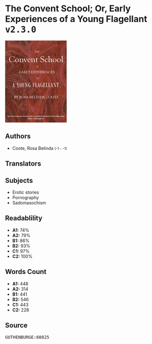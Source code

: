 # The Convent School; Or, Early Experiences of a Young Flagellant <kbd>v2.3.0</kbd>

![](./cover.medium.jpg "")

## Authors


 - Coote, Rosa Belinda <small>(-1 - -1)</small>

## Translators



## Subjects


 - Erotic stories
 - Pornography
 - Sadomasochism

## Readablility


 - **A1:** 74%
 - **A2:** 79%
 - **B1:** 86%
 - **B2:** 93%
 - **C1:** 97%
 - **C2:** 100%

## Words Count


 - **A1:** 448
 - **A2:** 314
 - **B1:** 441
 - **B2:** 546
 - **C1:** 443
 - **C2:** 228

## Source


<kbd>GUTHENBURGE:60825</kbd>
